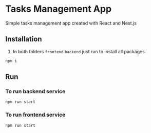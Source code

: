 # Tasks Management App

Simple tasks management app created with React and Nest.js

## Installation

1. In both folders `frontend` `backend` just run to install all packages.

```bash
npm i
```

## Run

### To run backend service
```
npm run start
```

### To run frontend service
```
npm run start
```
